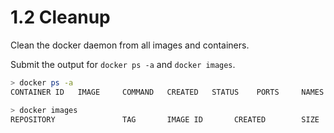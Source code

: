 # 1.2 Cleanup

Clean the docker daemon from all images and containers.

Submit the output for `docker ps -a` and `docker images`.

```sh
> docker ps -a
CONTAINER ID   IMAGE     COMMAND   CREATED   STATUS    PORTS     NAMES

> docker images
REPOSITORY               TAG       IMAGE ID       CREATED        SIZE
```
